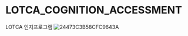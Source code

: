 # LOTCA_COGNITION_ACCESSMENT
LOTCA 인지프로그램
![24473C3B58CFC9643A](https://user-images.githubusercontent.com/80687195/178105354-ba501c4c-5be3-4449-b9de-c84db7974ad8.jpg)
